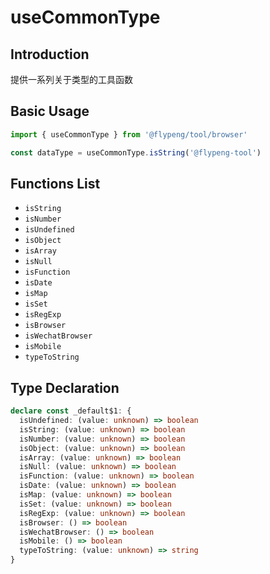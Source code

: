 # useCommonType

## Introduction

提供一系列关于类型的工具函数

## Basic Usage

```ts
import { useCommonType } from '@flypeng/tool/browser'

const dataType = useCommonType.isString('@flypeng-tool')
```

## Functions List

- `isString`
- `isNumber`
- `isUndefined`
- `isObject`
- `isArray`
- `isNull`
- `isFunction`
- `isDate`
- `isMap`
- `isSet`
- `isRegExp`
- `isBrowser`
- `isWechatBrowser`
- `isMobile`
- `typeToString`

## Type Declaration

```ts
declare const _default$1: {
  isUndefined: (value: unknown) => boolean
  isString: (value: unknown) => boolean
  isNumber: (value: unknown) => boolean
  isObject: (value: unknown) => boolean
  isArray: (value: unknown) => boolean
  isNull: (value: unknown) => boolean
  isFunction: (value: unknown) => boolean
  isDate: (value: unknown) => boolean
  isMap: (value: unknown) => boolean
  isSet: (value: unknown) => boolean
  isRegExp: (value: unknown) => boolean
  isBrowser: () => boolean
  isWechatBrowser: () => boolean
  isMobile: () => boolean
  typeToString: (value: unknown) => string
}
```
